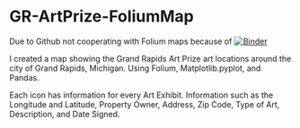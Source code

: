 # GR-ArtPrize-FoliumMap

Due to Github not cooperating with Folium maps because of 
[![Binder](https://mybinder.org/badge_logo.svg)](https://mybinder.org/v2/gh/Ambush3/GR-ArtPrize-FoliumMap/master)

I created a map showing the Grand Rapids Art Prize art locations around the city of Grand Rapids, Michigan.
Using Folium, Matplotlib.pyplot, and Pandas.

Each icon has information for every Art Exhibit. 
Information such as the Longitude and Latitude, Property Owner, Address, Zip Code, Type of Art, Description, and Date Signed. 
